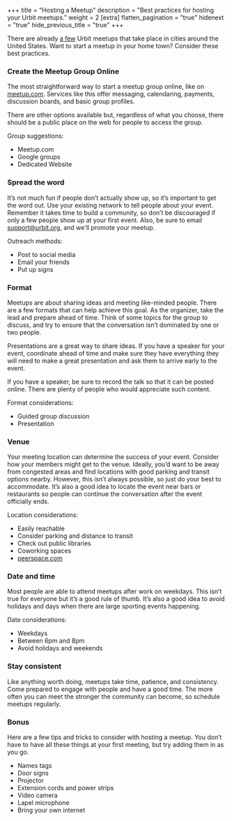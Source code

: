 +++
title = "Hosting a Meetup"
description = "Best practices for hosting your Urbit meetups."
weight = 2
[extra]
flatten_pagination = "true"
hidenext = "true"
hide_previous_title = "true"
+++

There are already [a few](../meetups) Urbit meetups that take place in cities around the United States. Want to start a meetup in your home town? Consider these best practices.

### Create the Meetup Group Online

The most straightforward way to start a meetup group online, like on [meetup.com](www.meetup.com). Services like this offer messaging, calendaring, payments, discussion boards, and basic group profiles.

There are other options available but, regardless of what you choose, there should be a public place on the web for people to access the group.

Group suggestions:

- Meetup.com
- Google groups
- Dedicated Website

### Spread the word

It’s not much fun if people don’t actually show up, so it’s important to get the word out. Use your existing network to tell people about your event. Remember it takes time to build a community, so don’t be discouraged if only a few people show up at your first event. Also, be sure to email [support@urbit.org](mailto:support@urbit.org), and we'll promote your meetup.

Outreach methods:

- Post to social media
- Email your friends
- Put up signs

### Format

Meetups are about sharing ideas and meeting like-minded people. There are a few formats that can help achieve this goal. As the organizer, take the lead and prepare ahead of time. Think of some topics for the group to discuss, and try to ensure that the conversation isn’t dominated by one or two people.

Presentations are a great way to share ideas. If you have a speaker for your event, coordinate ahead of time and make sure they have everything they will need to make a great presentation and ask them to arrive early to the event.

If you have a speaker, be sure to record the talk so that it can be posted online. There are plenty of people who would appreciate such content.

Format considerations:

- Guided group discussion
- Presentation

### Venue

Your meeting location can determine the success of your event. Consider how your members might get to the venue. Ideally, you’d want to be away from congested areas and find locations with good parking and transit options nearby. However, this isn’t always possible, so just do your best to accommodate. It’s also a good idea to locate the event near bars or restaurants so people can continue the conversation after the event officially ends.

Location considerations:

- Easily reachable
- Consider parking and distance to transit
- Check out public libraries
- Coworking spaces
- [peerspace.com](www.peerspace.com)

### Date and time

Most people are able to attend meetups after work on weekdays. This isn’t true for everyone but it’s a good rule of thumb. It’s also a good idea to avoid holidays and days when there are large sporting events happening.

Date considerations:

- Weekdays
- Between 6pm and 8pm
- Avoid holidays and weekends

### Stay consistent

Like anything worth doing, meetups take time, patience, and consistency. Come prepared to engage with people and have a good time. The more often you can meet the stronger the community can become, so schedule meetups regularly.

### Bonus

Here are a few tips and tricks to consider with hosting a meetup. You don’t have to have all these things at your first meeting, but try adding them in as you go.

- Names tags
- Door signs
- Projector
- Extension cords and power strips
- Video camera
- Lapel microphone
- Bring your own internet
